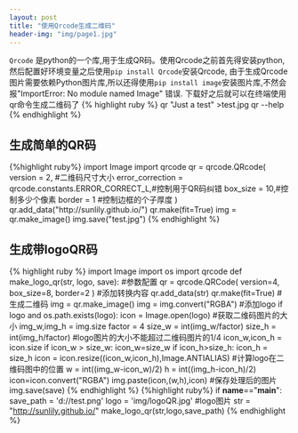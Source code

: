 ```yaml
---
layout: post
title: "使用Qrcode生成二维码"
header-img: "img/page1.jpg"
---
```

 <span class="span">`Qrcode` 是python的一个库,用于生成QR码。使用Qrcode之前首先得安装python,然后配置好环境变量之后使用`pip install Qrcode`安装Qrcode,
 由于生成Qrcode图片需要依赖Python图片库,所以还得使用`pip install image`安装图片库,不然会报"ImportError: No module named Image" 错误.
 下载好之后就可以在终端使用qr命令生成二维码了</span>
 {% highlight ruby %}
 qr "Just a test" >test.jpg
 qr --help
 {% endhighlight %}
<h2>生成简单的QR码</h2>
{%highlight ruby%}
import Image
import qrcode
qr = qrcode.QRcode(
    version = 2, #二维码尺寸大小
    error_correction = qrcode.constants.ERROR_CORRECT_L,#控制用于QR码纠错
    box_size = 10,#控制多少个像素
    border = 1 #控制边框的个子厚度
)
qr.add_data("http://sunlily.github.io/")
qr.make(fit=True)
img = qr.make_image()
img.save("test.jpg")
{% endhighlight %}
<h2>生成带logoQR码</h2>

{% highlight ruby %}
import Image
import os
import qrcode
def make_logo_qr(str, logo, save):
    #参数配置
    qr = qrcode.QRCode(
        version=4,
        box_size=8,
        border=2
    )
     #添加转换内容
        qr.add_data(str)
        qr.make(fit=True)
        #生成二维码
        img = qr.make_image()
        img = img.convert("RGBA")
     #添加logo
         if logo and os.path.exists(logo):
             icon = Image.open(logo)
             #获取二维码图片的大小
             img_w,img_h = img.size
             factor = 4
             size_w = int(img_w/factor)
             size_h = int(img_h/factor)
             #logo图片的大小不能超过二维码图片的1/4
             icon_w,icon_h = icon.size
             if icon_w > size_w:
                 icon_w=size_w
             if icon_h>size_h:
                 icon_h = size_h
             icon = icon.resize((icon_w,icon_h),Image.ANTIALIAS)
             #计算logo在二维码图中的位置
             w = int((img_w-icon_w)/2)
             h = int((img_h-icon_h)/2)
             icon=icon.convert("RGBA")
             img.paste(icon,(w,h),icon)
             #保存处理后的图片
             img.save(save)
{% endhighlight %}
{%highlight ruby%}
if __name__=="__main__":
    save_path = 'd://test.png'
    logo = 'img/logoQR.jpg' #logo图片
    str = "http://sunlily.github.io/"
    make_logo_qr(str,logo,save_path)
{% endhighlight %}
